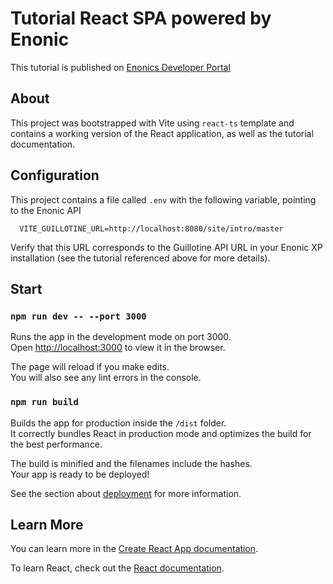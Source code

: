 # Tutorial React SPA powered by Enonic

This tutorial is published on [Enonics Developer Portal](https://developer.enonic.com/docs/tutorial-react-spa)

## About

This project was bootstrapped with Vite using `react-ts` template and contains a working version of the React application, as well as the tutorial documentation.

## Configuration

This project contains a file called `.env` with the following variable, pointing to the Enonic API

      VITE_GUILLOTINE_URL=http://localhost:8080/site/intro/master

Verify that this URL corresponds to the Guillotine API URL in your Enonic XP installation (see the tutorial referenced above for more details).

## Start

### `npm run dev -- --port 3000`

Runs the app in the development mode on port 3000.\
Open [http://localhost:3000](http://localhost:3000) to view it in the browser.

The page will reload if you make edits.\
You will also see any lint errors in the console.

### `npm run build`

Builds the app for production inside the `/dist` folder.\
It correctly bundles React in production mode and optimizes the build for the best performance.

The build is minified and the filenames include the hashes.\
Your app is ready to be deployed!

See the section about [deployment](https://facebook.github.io/create-react-app/docs/deployment) for more information.

## Learn More

You can learn more in the [Create React App documentation](https://facebook.github.io/create-react-app/docs/getting-started).

To learn React, check out the [React documentation](https://reactjs.org/).
